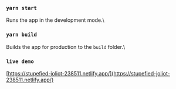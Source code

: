 ### `yarn start`

Runs the app in the development mode.\

### `yarn build`

Builds the app for production to the `build` folder.\

### `live demo`

[https://stupefied-joliot-238511.netlify.app/](https://stupefied-joliot-238511.netlify.app/)
